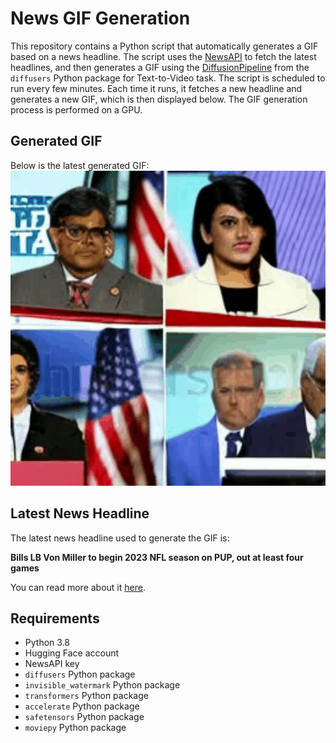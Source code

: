 # News GIF Generation
This repository contains a Python script that automatically generates a GIF based on a news headline. The script uses the [NewsAPI](https://newsapi.org/) to fetch the latest headlines, and then generates a GIF using the [DiffusionPipeline](https://github.com/huggingface/diffusers) from the `diffusers` Python package for Text-to-Video task.
The script is scheduled to run every few minutes. Each time it runs, it fetches a new headline and generates a new GIF, which is then displayed below. The GIF generation process is performed on a GPU.

## Generated GIF
Below is the latest generated GIF:
![Generated GIF](output.gif?raw=true&v=1693415124)

## Latest News Headline
The latest news headline used to generate the GIF is:

**Bills LB Von Miller to begin 2023 NFL season on PUP, out at least four games**

You can read more about it [here](https://news.google.com/rss/articles/CBMiZGh0dHBzOi8vd3d3Lm5mbC5jb20vbmV3cy9iaWxscy1sYi12b24tbWlsbGVyLXRvLWJlZ2luLTIwMjMtbmZsLXNlYXNvbi1vbi1wdXAtb3V0LWF0LWxlYXN0LWZvdXItZ2FtZXPSAQA?oc=5).

## Requirements
- Python 3.8
- Hugging Face account
- NewsAPI key
- `diffusers` Python package
- `invisible_watermark` Python package
- `transformers` Python package
- `accelerate` Python package
- `safetensors` Python package
- `moviepy` Python package
